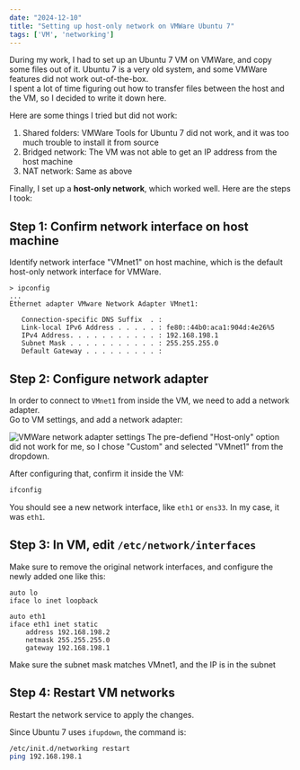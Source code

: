 ```yaml
---
date: "2024-12-10"
title: "Setting up host-only network on VMWare Ubuntu 7"
tags: ['VM', 'networking']
---
```


During my work, I had to set up an Ubuntu 7 VM on VMWare, and copy some files out of it. Ubuntu 7 is a very old system, and some VMWare features did not work out-of-the-box. \
I spent a lot of time figuring out how to transfer files between the host and the VM, so I decided to write it down here.

Here are some things I tried but did not work:
1. Shared folders: VMWare Tools for Ubuntu 7 did not work, and it was too much trouble to install it from source
2. Bridged network: The VM was not able to get an IP address from the host machine
3. NAT network: Same as above

Finally, I set up a **host-only network**, which worked well. Here are the steps I took:


## Step 1: Confirm network interface on host machine

Identify network interface "VMnet1" on host machine, which is the default host-only network interface for VMWare.

```
> ipconfig
...
Ethernet adapter VMware Network Adapter VMnet1:

   Connection-specific DNS Suffix  . :
   Link-local IPv6 Address . . . . . : fe80::44b0:aca1:904d:4e26%5
   IPv4 Address. . . . . . . . . . . : 192.168.198.1
   Subnet Mask . . . . . . . . . . . : 255.255.255.0
   Default Gateway . . . . . . . . . :
```

## Step 2: Configure network adapter

In order to connect to `VMnet1` from inside the VM, we need to add a network adapter. \
Go to VM settings, and add a network adapter:

![VMWare network adapter settings](/settings.png)
The pre-defiend "Host-only" option did not work for me, so I chose "Custom" and selected "VMnet1" from the dropdown.

After configuring that, confirm it inside the VM:
```bash
ifconfig
```
You should see a new network interface, like `eth1` or `ens33`. In my case, it was `eth1`.

## Step 3: In VM, edit `/etc/network/interfaces`
Make sure to remove the original network interfaces, and configure the newly added one like this:
```
auto lo
iface lo inet loopback

auto eth1
iface eth1 inet static
    address 192.168.198.2
    netmask 255.255.255.0
    gateway 192.168.198.1
```
Make sure the subnet mask matches VMnet1, and the IP is in the subnet

## Step 4: Restart VM networks

Restart the network service to apply the changes.

Since Ubuntu 7 uses `ifupdown`, the command is:

```bash
/etc/init.d/networking restart
ping 192.168.198.1
```

